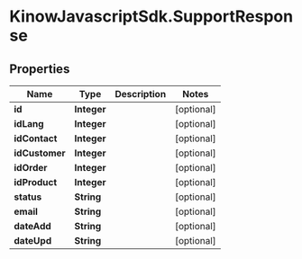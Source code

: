 # KinowJavascriptSdk.SupportResponse

## Properties
Name | Type | Description | Notes
------------ | ------------- | ------------- | -------------
**id** | **Integer** |  | [optional] 
**idLang** | **Integer** |  | [optional] 
**idContact** | **Integer** |  | [optional] 
**idCustomer** | **Integer** |  | [optional] 
**idOrder** | **Integer** |  | [optional] 
**idProduct** | **Integer** |  | [optional] 
**status** | **String** |  | [optional] 
**email** | **String** |  | [optional] 
**dateAdd** | **String** |  | [optional] 
**dateUpd** | **String** |  | [optional] 


